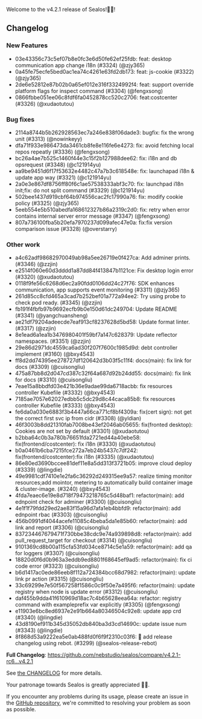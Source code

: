 Welcome to the v4.2.1 release of Sealos!🎉🎉!



## Changelog
### New Features
* 03e43356c73c5ef07b8e0fc3e6d50fe62ef25fdb: feat: desktop communication app change i18n (#3324) (@zjy365)
* 0a45fe75ecfe5bed0ac1ea74c4261e63fd2db173: feat: js-cookie (#3322) (@zjy365)
* 2de6e52812e87b02b0a65ef012e316f3324992f4: feat: support override platform flags for inspect command (#3304) (@fengxsong)
* 0866fbbe051ee06c8fdf6fa0452878cc520c2706: feat:costcenter (#3326) (@xudaotutou)
### Bug fixes
* 2114a8744b5b262928563ec7a246e838f06dade3: bugfix: fix the wrong unit (#3313) (@nowinkeyy)
* dfa71f933e986473da3461cb8fe8e116fe6e4273: fix: avoid fetching local repos repeatly (#3336) (@fengxsong)
* bc26a4ae7b525c1460f44e3c15f2b127988dee62: fix: i18n and db opsrequest (#3348) (@c121914yu)
* aa9be9451d6f17f53632e4482c47a7b3c618548e: fix: launchapad i18n & update app way (#3321) (@c121914yu)
* 2a0e3e867df8756ff80f6c1ae57538333abf3c70: fix: launchpad i18n init;fix: do not split command (#3329) (@c121914yu)
* 502bee1437d919cbf64b974556cac2fc17990a76: fix: modify cookie policy (#3325) (@zjy365)
* 5eeb554e5b510abedfa168612327b86a2319c2d0: fix: retry when error contains internal server error message (#3347) (@fengxsong)
* 807a736100fba5b20efa7970237d099afec47e0a: fix:fix version comparison issue (#3328) (@overstarry)
### Other work
* a4c62adf98682970049ab98a5ee26719e0f427ca: Add adminer prints. (#3346) (@zzjin)
* e2514f060e60d3dddd1a87dd84f413847b1121ce: Fix desktop login error (#3320) (@xudaotutou)
* 0118f9fe56c6268d6ec2a90fdd0106dd24c27f76: SDK enhances communication, app supports event monitoring (#3311) (@zjy365)
* 261d85cc8cfd465a3cad7b252bef01a772a94ee2: Try using probe to check pod ready. (#3345) (@zzjin)
* fb191f4fbfb97b9692ecfb9b0e150d61dc249704: Update README (#3341) (@yangchuansheng)
* ae21df79204adeecde7eaf913cf8237628d5bd58: Update format linter. (#3317) (@zzjin)
* 8e1ead6a1ea1b3476980401f59bf7a147c628379: Update reflector namespaces. (#3351) (@zzjin)
* 29e86d2971dc4559ca6ad30f207f7600c1985d9d: debt controller implement (#3160) (@bxy4543)
* ff8d2dd74395ee278727df120642d3b03f5c11f4: docs(main): fix link for docs (#3309) (@cuisongliu)
* 475a87bb8d2d047cd387c32f64a687d92b24dd55: docs(main): fix link for docs (#3310) (@cuisongliu)
* 7eae15a8bbdfd03e421b36e9adae99da6718acbb: fix resources controller Kubefile (#3332) (@bxy4543)
* 7185ae7057e62027edbb5c5dc29d8c44caca85b8: fix resources controller Kubefile (#3333) (@bxy4543)
* fe6da0a030e6883f3b4447a66ca771cf8bf4309a: fix(cert sign): not get the correct first svc ip from cidr (#3308) (@yldian)
* 46f3003b8dd21310fab7008be43ef2046ab05655: fix(fronted desktop): Cookies are not set by default (#3301) (@xudaotutou)
* b2bba64c0b3a780b76651fda2721ed44a40ebe58: fix(frontend/costcenter): fix i18n (#3330) (@xudaotutou)
* b0a0461b6cba7215fce272a7eb24b5437c7df242: fix(frontend/costcenter):fix i18n (#3335) (@xudaotutou)
* 86e80ed3690bccee81def11e8a5dd313f3721b05: improve cloud deploy (#3339) (@lingdie)
* 49e9981cdf7410e1e2fa6c36292d249315ee9a57: realize timing monitor resources;add mointor, metering to automatically build container image & cluster-image. (#3240) (@bxy4543)
* 4fda7eaec6e19e8d718f79473218765c5d48baf1: refactor(main): add ednpoint check for adminer (#3300) (@cuisongliu)
* 4e1f1f79fdd29ed2ae83f15a96d7afa1eb4bbfd9: refactor(main): add ednpoint rbac (#3303) (@cuisongliu)
* 456b0991df4044acefe11085c4beba5da1e85b60: refactor(main): add link and report (#3306) (@cuisongliu)
* 837234467679471f730bbe38cdc9e74a939898d8: refactor(main): add pull_request_target for checkout (#3314) (@cuisongliu)
* 9101369cd8b00a115cfa53fd034ce8714c5e1a59: refactor(main): add qa for loggers (#3307) (@cuisongliu)
* 18820d0f6d0b963a3eddb9ed8801f68645ef9ad5: refactor(main): fix ci code error (#3323) (@cuisongliu)
* b6d1417ac0ede86eeb8f112a724384bcc68d7982: refactor(main): update link pr action (#3315) (@cuisongliu)
* 33c69299e7e50f567258f1586c0c9f50e7a495f6: refactor(main): update registry when node is update error (#3312) (@cuisongliu)
* daf455b9dda41f610969d18ac7c4b65628eea64a: refactor: registry command with exampleprefix var explicitly (#3305) (@fengxsong)
* e11903e6bc8ed6937e2e91b664a80346504c92e8: update app crd (#3340) (@lingdie)
* 43d8190ef911b345d35052db840ba3d3cd14690c: update issue num (#3343) (@lingdie)
* 8f868d53a9222ea5e0ab488fd0f6f9f2310c03f6: 🤖 add release changelog using rebot. (#3299) (@sealos-release-rebot)

**Full Changelog**: https://github.com/nebstudio/sealos/compare/v4.2.1-rc6...v4.2.1

See [the CHANGELOG](https://github.com/nebstudio/sealos/blob/main/CHANGELOG/CHANGELOG.md) for more details.

Your patronage towards Sealos is greatly appreciated 🎉🎉.

If you encounter any problems during its usage, please create an issue in the [GitHub repository](https://github.com/nebstudio/sealos), we're committed to resolving your problem as soon as possible.
